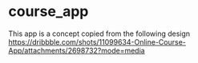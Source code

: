 # course_app

This app is a concept copied from the following design https://dribbble.com/shots/11099634-Online-Course-App/attachments/2698732?mode=media